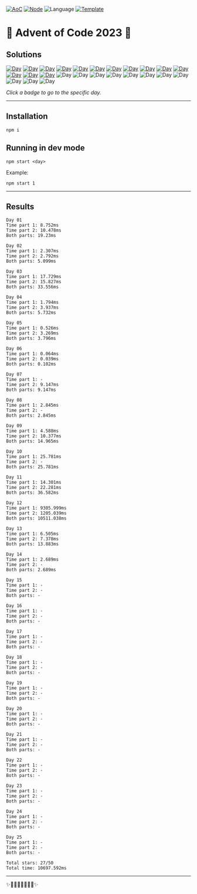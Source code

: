 <!-- Entries between SOLUTIONS and RESULTS tags are auto-generated -->

[![AoC](https://badgen.net/badge/AoC/2023/blue)](https://adventofcode.com/2023)
[![Node](https://badgen.net/badge/Node/v16.13.0+/blue)](https://nodejs.org/en/download/)
![Language](https://badgen.net/badge/Language/TypeScript/blue)
[![Template](https://badgen.net/badge/Template/aocrunner/blue)](https://github.com/caderek/aocrunner)

# 🎄 Advent of Code 2023 🎄

## Solutions

<!--SOLUTIONS-->

[![Day](https://badgen.net/badge/01/%E2%98%85%E2%98%85/green)](src/day01)
[![Day](https://badgen.net/badge/02/%E2%98%85%E2%98%85/green)](src/day02)
[![Day](https://badgen.net/badge/03/%E2%98%85%E2%98%85/green)](src/day03)
[![Day](https://badgen.net/badge/04/%E2%98%85%E2%98%85/green)](src/day04)
[![Day](https://badgen.net/badge/05/%E2%98%85%E2%98%85/green)](src/day05)
[![Day](https://badgen.net/badge/06/%E2%98%85%E2%98%85/green)](src/day06)
[![Day](https://badgen.net/badge/07/%E2%98%85%E2%98%85/green)](src/day07)
[![Day](https://badgen.net/badge/08/%E2%98%85%E2%98%86/yellow)](src/day08)
[![Day](https://badgen.net/badge/09/%E2%98%85%E2%98%85/green)](src/day09)
[![Day](https://badgen.net/badge/10/%E2%98%85%E2%98%86/yellow)](src/day10)
[![Day](https://badgen.net/badge/11/%E2%98%85%E2%98%85/green)](src/day11)
[![Day](https://badgen.net/badge/12/%E2%98%85%E2%98%85/green)](src/day12)
[![Day](https://badgen.net/badge/13/%E2%98%85%E2%98%85/green)](src/day13)
[![Day](https://badgen.net/badge/14/%E2%98%85%E2%98%86/yellow)](src/day14)
![Day](https://badgen.net/badge/15/%E2%98%86%E2%98%86/gray)
![Day](https://badgen.net/badge/16/%E2%98%86%E2%98%86/gray)
![Day](https://badgen.net/badge/17/%E2%98%86%E2%98%86/gray)
![Day](https://badgen.net/badge/18/%E2%98%86%E2%98%86/gray)
![Day](https://badgen.net/badge/19/%E2%98%86%E2%98%86/gray)
![Day](https://badgen.net/badge/20/%E2%98%86%E2%98%86/gray)
![Day](https://badgen.net/badge/21/%E2%98%86%E2%98%86/gray)
![Day](https://badgen.net/badge/22/%E2%98%86%E2%98%86/gray)
![Day](https://badgen.net/badge/23/%E2%98%86%E2%98%86/gray)
![Day](https://badgen.net/badge/24/%E2%98%86%E2%98%86/gray)
![Day](https://badgen.net/badge/25/%E2%98%86%E2%98%86/gray)

<!--/SOLUTIONS-->

_Click a badge to go to the specific day._

---

## Installation

```
npm i
```

## Running in dev mode

```
npm start <day>
```

Example:

```
npm start 1
```

---

## Results

<!--RESULTS-->

```
Day 01
Time part 1: 8.752ms
Time part 2: 10.478ms
Both parts: 19.23ms
```

```
Day 02
Time part 1: 2.307ms
Time part 2: 2.792ms
Both parts: 5.099ms
```

```
Day 03
Time part 1: 17.729ms
Time part 2: 15.827ms
Both parts: 33.556ms
```

```
Day 04
Time part 1: 1.794ms
Time part 2: 3.937ms
Both parts: 5.732ms
```

```
Day 05
Time part 1: 0.526ms
Time part 2: 3.269ms
Both parts: 3.796ms
```

```
Day 06
Time part 1: 0.064ms
Time part 2: 0.039ms
Both parts: 0.102ms
```

```
Day 07
Time part 1: -
Time part 2: 9.147ms
Both parts: 9.147ms
```

```
Day 08
Time part 1: 2.845ms
Time part 2: -
Both parts: 2.845ms
```

```
Day 09
Time part 1: 4.588ms
Time part 2: 10.377ms
Both parts: 14.965ms
```

```
Day 10
Time part 1: 25.781ms
Time part 2: -
Both parts: 25.781ms
```

```
Day 11
Time part 1: 14.301ms
Time part 2: 22.281ms
Both parts: 36.582ms
```

```
Day 12
Time part 1: 9305.999ms
Time part 2: 1205.039ms
Both parts: 10511.038ms
```

```
Day 13
Time part 1: 6.505ms
Time part 2: 7.378ms
Both parts: 13.883ms
```

```
Day 14
Time part 1: 2.689ms
Time part 2: -
Both parts: 2.689ms
```

```
Day 15
Time part 1: -
Time part 2: -
Both parts: -
```

```
Day 16
Time part 1: -
Time part 2: -
Both parts: -
```

```
Day 17
Time part 1: -
Time part 2: -
Both parts: -
```

```
Day 18
Time part 1: -
Time part 2: -
Both parts: -
```

```
Day 19
Time part 1: -
Time part 2: -
Both parts: -
```

```
Day 20
Time part 1: -
Time part 2: -
Both parts: -
```

```
Day 21
Time part 1: -
Time part 2: -
Both parts: -
```

```
Day 22
Time part 1: -
Time part 2: -
Both parts: -
```

```
Day 23
Time part 1: -
Time part 2: -
Both parts: -
```

```
Day 24
Time part 1: -
Time part 2: -
Both parts: -
```

```
Day 25
Time part 1: -
Time part 2: -
Both parts: -
```

```
Total stars: 27/50
Total time: 10697.592ms
```

<!--/RESULTS-->

---

✨🎄🎁🎄🎅🎄🎁🎄✨
